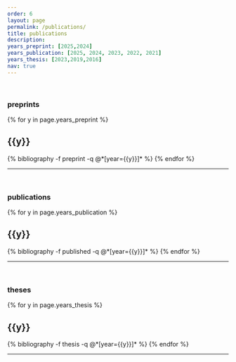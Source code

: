 ```yaml
---
order: 6
layout: page
permalink: /publications/
title: publications
description: 
years_preprint: [2025,2024]
years_publication: [2025, 2024, 2023, 2022, 2021]
years_thesis: [2023,2019,2016]
nav: true
---
```

&nbsp;
### preprints

<div class="publications">

{% for y in page.years_preprint %}
  <h2 class="year">{{y}}</h2>
  {% bibliography -f preprint -q @*[year={{y}}]* %}
{% endfor %}
</div>

---

&nbsp;


### publications

<div class="publications">

{% for y in page.years_publication %}
  <h2 class="year">{{y}}</h2>
  {% bibliography -f published -q @*[year={{y}}]* %}
{% endfor %}
</div>


___

&nbsp;


### theses

<div class="publications">

{% for y in page.years_thesis %}
  <h2 class="year">{{y}}</h2>
  {% bibliography -f thesis -q @*[year={{y}}]* %}
{% endfor %}
</div>

___